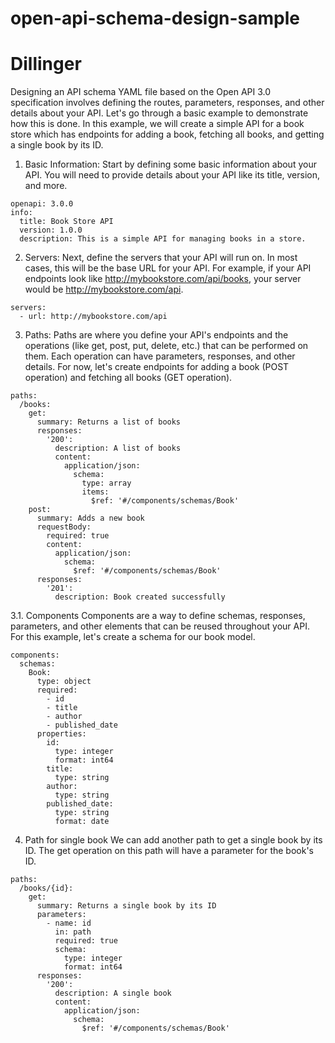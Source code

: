 # open-api-schema-design-sample


# Dillinger
Designing an API schema YAML file based on the Open API 3.0 specification involves defining the routes, parameters, responses, and other details about your API. Let's go through a basic example to demonstrate how this is done. In this example, we will create a simple API for a book store which has endpoints for adding a book, fetching all books, and getting a single book by its ID.

1. Basic Information:
Start by defining some basic information about your API. You will need to provide details about your API like its title, version, and more.

```
openapi: 3.0.0
info:
  title: Book Store API
  version: 1.0.0
  description: This is a simple API for managing books in a store.

```
2. Servers:
Next, define the servers that your API will run on. In most cases, this will be the base URL for your API. For example, if your API endpoints look like http://mybookstore.com/api/books, your server would be http://mybookstore.com/api.

```
servers:
  - url: http://mybookstore.com/api

```

3. Paths:
Paths are where you define your API's endpoints and the operations (like get, post, put, delete, etc.) that can be performed on them. Each operation can have parameters, responses, and other details. For now, let's create endpoints for adding a book (POST operation) and fetching all books (GET operation).

```
paths:
  /books:
    get:
      summary: Returns a list of books
      responses:
        '200':
          description: A list of books
          content:
            application/json:
              schema:
                type: array
                items:
                  $ref: '#/components/schemas/Book'
    post:
      summary: Adds a new book
      requestBody:
        required: true
        content:
          application/json:
            schema:
              $ref: '#/components/schemas/Book'
      responses:
        '201':
          description: Book created successfully

```

3.1. Components
Components are a way to define schemas, responses, parameters, and other elements that can be reused throughout your API. For this example, let's create a schema for our book model.
```
components:
  schemas:
    Book:
      type: object
      required:
        - id
        - title
        - author
        - published_date
      properties:
        id:
          type: integer
          format: int64
        title:
          type: string
        author:
          type: string
        published_date:
          type: string
          format: date

```

4. Path for single book
We can add another path to get a single book by its ID. The get operation on this path will have a parameter for the book's ID.

```
paths:
  /books/{id}:
    get:
      summary: Returns a single book by its ID
      parameters:
        - name: id
          in: path
          required: true
          schema:
            type: integer
            format: int64
      responses:
        '200':
          description: A single book
          content:
            application/json:
              schema:
                $ref: '#/components/schemas/Book'

```

